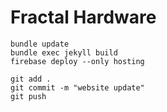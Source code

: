 Fractal Hardware
===

```
bundle update
bundle exec jekyll build
firebase deploy --only hosting
```

```
git add .
git commit -m "website update"
git push
```
